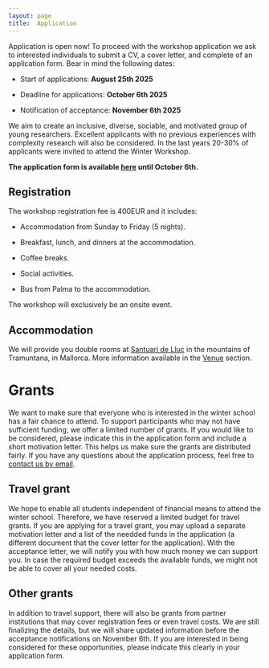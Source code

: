 ```yaml
---
layout: page
title:  Application
---
```


Application is open now! To proceed with the workshop application we ask to interested individuals to submit a CV, a cover letter, and complete of an application form. Bear in mind the following dates:

- Start of applications: **August 25th 2025**

- Deadline for applications: **October 6th 2025**

- Notification of acceptance: **November 6th 2025**

We aim to create an inclusive, diverse, sociable, and motivated group of young researchers. Excellent applicants with no previous experiences with complexity research will also be considered. In the last years 20-30% of applicants were invited to attend the Winter Workshop.

**The application form is available [here](https://forms.gle/C8hbYthPL9AQK62A8) until October 6th.**

## Registration 

The workshop registration fee is 400EUR and it includes:

- Accommodation from Sunday to Friday (5 nights).

- Breakfast, lunch, and dinners at the accommodation.

- Coffee breaks.

- Social activities.

- Bus from Palma to the accommodation.

The workshop will exclusively be an onsite event.

## Accommodation

We will provide you double rooms at [Santuari de Lluc](https://www.lluc.net/en/) in the mountains of Tramuntana, in Mallorca. More information available in the [Venue](https://wwcs2026.github.io/venue/) section.

# Grants

We want to make sure that everyone who is interested in the winter school has a fair chance to attend. To support participants who may not have sufficient funding, we offer a limited number of grants. If you would like to be considered, please indicate this in the application form and include a short motivation letter. This helps us make sure the grants are distributed fairly. If you have any questions about the application process, feel free to <a href="mailto:wwcs2026@gmail.com?Subject=Consultation%20about%20the%20application%20process">contact us by email</a>.

## Travel grant

We hope to enable all students independent of financial means to attend the winter school. Therefore, we have reserved a limited budget for travel grants. If you are applying for a travel grant, you may upload a separate motivation letter and a list of the needded funds in the application (a different document that the cover letter for the application). With the acceptance letter, we will notify you with how much money we can support you. In case the required budget exceeds the available funds, we might not be able to cover all your needed costs.

## Other grants 

In addition to travel support, there will also be grants from partner institutions that may cover registration fees or even travel costs. We are still finalizing the details, but we will share updated information before the acceptance notifications on November 6th. If you are interested in being considered for these opportunities, please indicate this clearly in your application form.

<!-- ## Sicómoro grant

<img src="/assets/image26/sponsors/sicomoro.png" alt="Logo Sicómoro Fundation" style="width:40%; height:auto;" />

Fundación Sicómoro offers 3 scholarships for *Spanish-speaking applicants* to the workshop. To be elegible to this scholarship, you must follow these steps:


1.⁠ **⁠Pre-register for the WWCS2026**: Fill out the general application form.

2.⁠ **⁠Indicate interest in the scholarship**: While completing the application form, explicitly mention that you are applying for one of the three Fundación Sicómoro scholarships.

3.⁠ **⁠Submit a motivation letter**: Attach a motivation letter *in Spanish* addressed to Fundación Sicómoro, explaining why you want to participate and why you should be awarded the scholarship. This letter of motivation should be a different letter to the cover letter for the workshop.

If awarded the scholarship, you will be exempt from paying the registration fee for the WWCS2026. Scholarship recipients are expected to participate fully in the workshop and will provide a summary in Spanish of their experience to Fundación Sicómoro after the event. -->